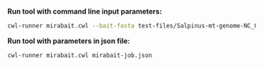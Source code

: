 __Run tool with command line input parameters:__

```bash
cwl-runner mirabait.cwl --bait-fasta test-files/Salpinus-mt-genome-NC_000861.fasta --infile-pe-interleaved test-files/Tthymallus-150bp-300sd50-interleaved.fastq --outfile test-files/mirabait-test-result.fastq
```


__Run tool with parameters in json file:__
```bash
cwl-runner mirabait.cwl mirabait-job.json
```


